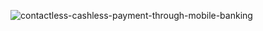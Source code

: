 ![contactless-cashless-payment-through-mobile-banking](https://github.com/user-attachments/assets/93626e14-c7f9-4ed4-a475-d1890b2e38cc)
